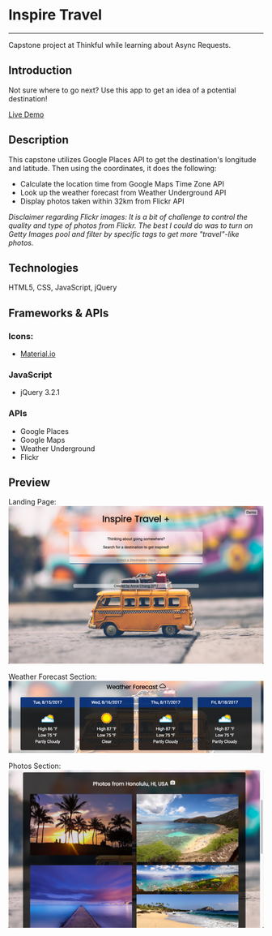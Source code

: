 
# Inspire Travel
---

Capstone project at Thinkful while learning about Async Requests.

## Introduction

Not sure where to go next? Use this app to get an idea of a potential destination!

[Live Demo](https://codeannie.github.io/inspire-travel/)

## Description

This capstone utilizes Google Places API to get the destination's longitude and latitude. 
Then using the coordinates, it does the following:

- Calculate the location time from Google Maps Time Zone API
- Look up the weather forecast from Weather Underground API
- Display photos taken within 32km from Flickr API 

*Disclaimer regarding Flickr images: It is a bit of challenge to control the quality and type of photos from Flickr. The best I could do was to turn on Getty Images pool and filter by specific tags to get more "travel"-like photos.* 

## Technologies

HTML5, CSS, JavaScript, jQuery

## Frameworks & APIs

### Icons:

- [Material.io](https://material.io/icons/)

### JavaScript

- jQuery 3.2.1

### APIs

- Google Places
- Google Maps
- Weather Underground
- Flickr

## Preview

Landing Page: 
![screenshot of landing page](https://github.com/codeannie/inspire-travel/blob/master/assets/inspiretravel_landing.png)

Weather Forecast Section:
![screenshot of weather foreacast section](https://github.com/codeannie/inspire-travel/blob/master/assets/inspiretravel_forecast.png)

Photos Section: 
![screenshot of photos section](https://github.com/codeannie/inspire-travel/blob/master/assets/inspiretravel_photos.png)
